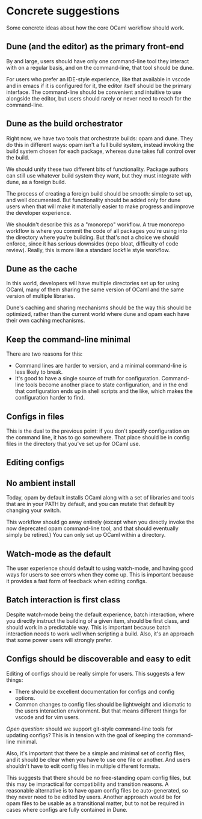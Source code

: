 # Concrete suggestions

Some concrete ideas about how the core OCaml workflow should work.

## Dune (and the editor) as the primary front-end

By and large, users should have only one command-line tool they
interact with on a regular basis, and on the command-line, that tool
should be dune.

For users who prefer an IDE-style experience, like that available in
vscode and in emacs if it is configured for it, the editor itself
should be the primary interface.  The command-line should be
convenient and intuitive to use alongside the editor, but users should
rarely or never need to reach for the command-line.

## Dune as the build orchestrator

Right now, we have two tools that orchestrate builds: opam and dune.
They do this in different ways: opam isn't a full build system,
instead invoking the build system chosen for each package, whereas
dune takes full control over the build.

We should unify these two different bits of functionality.  Package
authors can still use whatever build system they want, but they must
integrate with dune, as a foreign build.

The process of creating a foreign build should be smooth: simple to
set up, and well documented.  But functionality should be added only
for dune users when that will make it materially easier to make
progress and improve the developer experience.

We shouldn't describe this as a "monorepo" workflow.  A true monorepo
workflow is where you commit the code of all packages you're using
into the directory where you're building.  But that's not a choice we
should enforce, since it has serious downsides (repo bloat, difficulty
of code review). Really, this is more like a standard lockfile style
workflow.

## Dune as the cache

In this world, developers will have multiple directories set up for
using OCaml, many of them sharing the same version of OCaml and the
same version of multiple libraries.

Dune's caching and sharing mechanisms should be the way this should be
optimized, rather than the current world where dune and opam each have
their own caching mechanisms.

## Keep the command-line minimal

There are two reasons for this:

- Command lines are harder to version, and a minimal command-line is
  less likely to break.
- It's good to have a single source of truth for configuration.
  Command-line tools become another place to state configuration, and
  in the end that configuration ends up in shell scripts and the like,
  which makes the configuration harder to find.

## Configs in files

This is the dual to the previous point: if you don't specify
configuration on the command line, it has to go somewhere.  That place
should be in config files in the directory that you've set up for
OCaml use.

## Editing configs

## No ambient install

Today, opam by default installs OCaml along with a set of libraries
and tools that are in your PATH by default, and you can mutate that
default by changing your switch.

This workflow should go away entirely (except when you directly invoke
the now deprecated opam command-line tool, and that should eventually
simply be retired.)  You can only set up OCaml within a directory.

## Watch-mode as the default

The user experience should default to using watch-mode, and having
good ways for users to see errors when they come up.  This is
important because it provides a fast form of feedback when editing
configs.

## Batch interaction is first class

Despite watch-mode being the default experience, batch interaction,
where you directly instruct the building of a given item, should be
first class, and should work in a predictable way.  This is important
because batch interaction needs to work well when scripting a build.
Also, it's an approach that some power users will strongly prefer.

## Configs should be discoverable and easy to edit

Editing of configs should be really simple for users. This suggests a
few things:

- There should be excellent documentation for configs and config
  options.
- Common changes to config files should be lightweight and idiomatic
  to the users interaction environment.  But that means different
  things for vscode and for vim users.

*Open question:* should we support git-style command-line tools for
updating configs?  This is in tension with the goal of keeping the
command-line minimal.

Also, it's important that there be a simple and minimal set of config
files, and it should be clear when you have to use one file or
another.  And users shouldn't have to edit config files in multiple
different formats.

This suggests that there should be no free-standing opam config
files, but this may be impractical for compatibility and transition
reasons.  A reasonable alternative is to have opam config files be
auto-generated, so they never need to be edited by users.  Another
approach would be for opam files to be usable as a transitional
matter, but to not be required in cases where configs are fully
contained in Dune.
